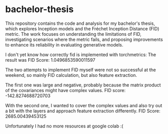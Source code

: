 # bachelor-thesis
This repository contains the code and analysis for my bachelor's thesis, which explores Inception models and the Fréchet Inception Distance (FID) metric. The work focuses on understanding the limitations of FID, investigating scenarios where the metric fails, and proposing improvements to enhance its reliability in evaluating generative models.


I don't yet know how correctly fid is implemented with torchmetrics:
The result was FID Score: 1.0496853590011597

The two attempts to implement FID myself were not so successful at the weekend, so mainly FID calculation, but also feature extraction. 

The first one was large and negative, probably because the matrix product of the covariances might have complex values. FID score: -142.8274688720703

With the second one, I wanted to cover the complex values and also try out a bit with the layers and approach feature extraction differently.
FID Score: 2685.00439453125

Unfortunately I had no more resources at google colab :(
